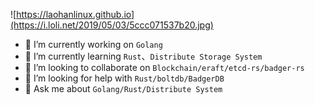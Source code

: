 ![https://laohanlinux.github.io](https://i.loli.net/2019/05/03/5ccc071537b20.jpg)

- 🔭 I’m currently working on `Golang`
- 🌱 I’m currently learning `Rust`、`Distribute Storage System`
- 👯 I’m looking to collaborate on `Blockchain/eraft/etcd-rs/badger-rs`
- 🤔 I’m looking for help with `Rust/boltdb/BadgerDB`
- 💬 Ask me about `Golang/Rust/Distribute System`
